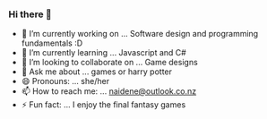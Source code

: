 ### Hi there 👋
- 🔭 I’m currently working on ... Software design and programming fundamentals :D
- 🌱 I’m currently learning ... Javascript and C#
- 👯 I’m looking to collaborate on ... Game designs 
- 💬 Ask me about ... games or harry potter 
- 😄 Pronouns: ... she/her
- 📫 How to reach me: ... naidene@outlook.co.nz
- ⚡ Fun fact: ... I enjoy the final fantasy games 
<!--
**Ok-Naidene/ok-naidene** is a ✨ _special_ ✨ repository because its `README.md` (this file) appears on your GitHub profile.


